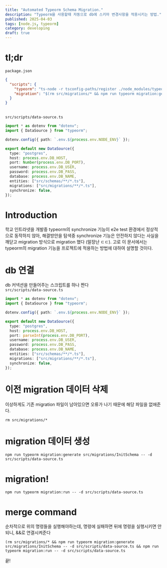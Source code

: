 ```yaml
---
title: "Automated Typeorm Schema Migration."
description: "Typeorm을 사용할때 자동으로 db에 스키마 변경사항을 적용시키는 방법."
published: 2025-04-03
tags: [node.js, typeorm]
category: developing
draft: true
---
```


# tl;dr
`package.json`
```json
{
  "scripts": {
    "typeorm": "ts-node -r tsconfig-paths/register ./node_modules/typeorm/cli.js",
    "migration": "$(rm src/migrations/* && npm run typeorm migration:generate src/migrations/InitSchema -- -d src/scripts/data-source.ts && npm run typeorm migration:run -- -d src/scripts/data-source.ts) || true",
  }
}
```
\
`src/scripts/data-source.ts`
```typescript
import * as dotenv from "dotenv";
import { DataSource } from "typeorm";

dotenv.config({ path: `.env.${process.env.NODE_ENV}` });

export default new DataSource({
  type: "postgres",
  host: process.env.DB_HOST,
  port: Number(process.env.DB_PORT),
  username: process.env.DB_USER,
  password: process.env.DB_PASS,
  database: process.env.DB_NAME,
  entities: ["src/schemas/**/*.ts"],
  migrations: ["src/migrations/**/*.ts"],
  synchronize: false,
});
```

# Introduction
학교 인트라넷을 개발중 typeorm의 synchronize 기능이 e2e test 환경에서 정상적으로 동작하지 않아, 해결방안을 탐색중 synchronize 기능은 안전하지 않다는 사실을 깨닫고 migration 방식으로 migration 했다 (말장난 ㄷㄷ).
고로 이 문서에서는 typeorm의 migration 기능을 프로젝트에 적용하는 방법에 대하여 설명할 것이다.

# db 연결
db 커넥션을 만들어주는 스크립트를 하나 짠다
\
`src/scripts/data-source.ts`
```typescript
import * as dotenv from "dotenv";
import { DataSource } from "typeorm";

dotenv.config({ path: `.env.${process.env.NODE_ENV}` });

export default new DataSource({
  type: "postgres",
  host: process.env.DB_HOST,
  port: parseInt(process.env.DB_PORT),
  username: process.env.DB_USER,
  password: process.env.DB_PASS,
  database: process.env.DB_NAME,
  entities: ["src/schemas/**/*.ts"],
  migrations: ["src/migrations/**/*.ts"],
  synchronize: false,
});
```

# 이전 migration 데이터 삭제
이상하게도 기존 migration 파일이 남아있으면 오류가 나기 때문에 해당 파일을 없애준다.
```shell
rm src/migrations/*
```

# migration 데이터 생성
```shell
npm run typeorm migration:generate src/migrations/InitSchema -- -d src/scripts/data-source.ts
```

# migration!
```shell
npm run typeorm migration:run -- -d src/scripts/data-source.ts
```

# merge command
순차적으로 위의 명령들을 실행해야하는데, 명령에 실패하면 뒤에 명령을 실행시키면 안되니, &&로 연결시켜준다
```shell
(rm src/migrations/* && npm run typeorm migration:generate src/migrations/InitSchema -- -d src/scripts/data-source.ts && npm run typeorm migration:run -- -d src/scripts/data-source.ts
```

끝!